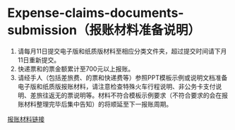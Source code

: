 # Expense-claims-documents-submission（报账材料准备说明）
1.	请每月11日提交电子版和纸质版材料至相应分类文件夹，超过提交时间请下月11日重新提交。
2.	快递票和的票金额累计至700元以上报账。
3.	请经手人（包括差旅费、的票和快递费等）参照PPT模板示例或说明文档准备电子版和纸质版报账材料，请注意检查特殊火车行程说明、非公务卡支付说明、差旅往返无的票说明等。材料不符合模板示例要求（不符合要求的会在报账材料整理完毕后集中告知）的将顺延至下一报账周期。


[报账材料链接](https://drive.google.com/drive/folders/1LYDC9VfcwM50-xlzJBlP1ldyXzkwniqf)

